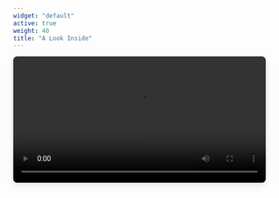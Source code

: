 ```yaml
---
widget: "default"
active: true
weight: 40
title: "A Look Inside"
---
```


<video controls style="width: 100%; max-width: 720px; border-radius: 8px; box-shadow: 0 5px 15px rgba(0,0,0,0.1);">
    <source src="/static/assets/video.mp4" type="video/mp4">
    Sorry, your browser doesn't support embedded videos.
</video>